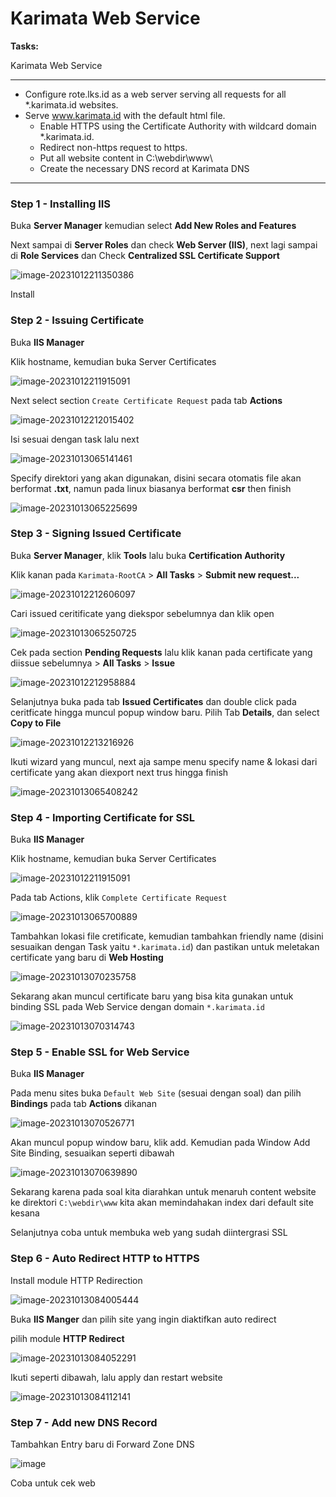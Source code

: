 # Karimata Web Service

**Tasks:**

Karimata Web Service

---

- Configure rote.lks.id as a web server serving all requests for all *.karimata.id websites.
- Serve www.karimata.id with the default html file.
  - Enable HTTPS using the Certificate Authority with wildcard domain *.karimata.id.
  - Redirect non-https request to https.
  - Put all website content in C:\webdir\www\
  - Create the necessary DNS record at Karimata DNS

---

### Step 1 - Installing IIS

Buka **Server Manager** kemudian select **Add New Roles and Features**

Next sampai di **Server Roles** dan check **Web Server (IIS)**, next lagi sampai di **Role Services** dan Check **Centralized SSL Certificate Support**

![image-20231012211350386](https://github.com/diotriandika/learn-networking/assets/109568349/81566cd7-2e1e-4cd3-9978-5f4818f1e3ec)


Install

### Step 2 - Issuing Certificate

Buka **IIS Manager**

Klik hostname, kemudian buka Server Certificates

![image-20231012211915091](https://github.com/diotriandika/learn-networking/assets/109568349/9b88d08c-c766-46eb-82ea-5515d6008f16)


Next select section `Create Certificate Request` pada tab **Actions**

![image-20231012212015402](https://github.com/diotriandika/learn-networking/assets/109568349/b880c684-9ef5-4763-8cef-db126b595949)


Isi sesuai dengan task lalu next

![image-20231013065141461](https://github.com/diotriandika/learn-networking/assets/109568349/40734410-0405-4757-9af8-ea6b6c03df25)


Specify direktori yang akan digunakan, disini secara otomatis file akan berformat **.txt**, namun pada linux biasanya berformat **csr** then finish

![image-20231013065225699](https://github.com/diotriandika/learn-networking/assets/109568349/a5262a42-c269-4c42-817c-eacce8432098)


### Step 3 - Signing Issued Certificate

Buka **Server Manager**, klik **Tools** lalu buka **Certification Authority**

Klik kanan pada `Karimata-RootCA` > **All Tasks** > **Submit new request...**

![image-20231012212606097](https://github.com/diotriandika/learn-networking/assets/109568349/7e266488-184e-4235-b84e-9c9e8222136b)


Cari issued ceritificate yang diekspor sebelumnya dan klik open

![image-20231013065250725](https://github.com/diotriandika/learn-networking/assets/109568349/495a3824-51ff-4af4-bc1a-31709329756f)


Cek pada section **Pending Requests** lalu klik kanan pada certificate yang diissue sebelumnya > **All Tasks** > **Issue**

![image-20231012212958884](https://github.com/diotriandika/learn-networking/assets/109568349/5245aeac-2f99-4368-942d-1ca728655afb)


Selanjutnya buka pada tab **Issued Certificates** dan double click pada ceritficate hingga muncul popup window baru. Pilih Tab **Details**, dan select **Copy to File**

![image-20231012213216926](https://github.com/diotriandika/learn-networking/assets/109568349/8ed05c6c-8724-41a8-b50c-bd56c4bd7130)


Ikuti wizard yang muncul, next aja sampe menu specify name & lokasi dari certificate yang akan diexport next trus hingga finish

![image-20231013065408242](https://github.com/diotriandika/learn-networking/assets/109568349/efdcc7b9-ee70-42a4-925b-613497d8dd09)


### Step 4 - Importing Certificate for SSL 

Buka **IIS Manager** 

Klik hostname, kemudian buka Server Certificates

![image-20231012211915091](https://github.com/diotriandika/learn-networking/assets/109568349/86e90e80-13de-4cb4-96d3-7e86d0ae027d)


Pada tab Actions, klik `Complete Certificate Request`

![image-20231013065700889](https://github.com/diotriandika/learn-networking/assets/109568349/c5401a71-4033-44cf-9657-8a955e051024)


Tambahkan lokasi file cretificate, kemudian tambahkan friendly name (disini sesuaikan dengan Task yaitu `*.karimata.id`) dan pastikan untuk meletakan certificate yang baru di **Web Hosting**

![image-20231013070235758](https://github.com/diotriandika/learn-networking/assets/109568349/711468e7-4b85-4bd4-87ba-0c76a7ec306f)


Sekarang akan muncul certificate baru yang bisa kita gunakan untuk binding SSL pada Web Service dengan domain `*.karimata.id`

![image-20231013070314743](https://github.com/diotriandika/learn-networking/assets/109568349/884e6915-7818-46de-b4ef-a2c35b603765)


### Step 5 - Enable SSL for Web Service

Buka **IIS Manager**

Pada menu sites buka `Default Web Site` (sesuai dengan soal) dan pilih **Bindings** pada tab **Actions** dikanan

![image-20231013070526771](https://github.com/diotriandika/learn-networking/assets/109568349/a28ab8d4-f015-4943-98e7-f720fcebd5cb)


Akan muncul popup window baru, klik add. Kemudian pada Window Add Site Binding, sesuaikan seperti dibawah

![image-20231013070639890](https://github.com/diotriandika/learn-networking/assets/109568349/9bd22d5b-a45c-4f7b-bfb6-1e576d3da283)


Sekarang karena pada soal kita diarahkan untuk menaruh content website ke direktori `C:\webdir\www` kita akan memindahakan index dari default site kesana

Selanjutnya coba untuk membuka web yang sudah diintergrasi SSL

### Step 6 - Auto Redirect HTTP to HTTPS

Install module HTTP Redirection 

![image-20231013084005444](https://github.com/diotriandika/learn-networking/assets/109568349/244e17d2-216a-4017-b40c-07deda1f33ee)


Buka **IIS Manger** dan pilih site yang ingin diaktifkan auto redirect

pilih module **HTTP Redirect**

![image-20231013084052291](https://github.com/diotriandika/learn-networking/assets/109568349/a69afaa0-0392-47e9-852c-d3b7c61dd5cb)


Ikuti seperti dibawah, lalu apply dan restart website

![image-20231013084112141](https://github.com/diotriandika/learn-networking/assets/109568349/052838f1-6d67-4e2a-8c3b-9046270b0a42)

### Step 7 - Add new DNS Record
Tambahkan Entry baru di Forward Zone DNS

![image](https://github.com/diotriandika/learn-networking/assets/109568349/7c9b19ab-0a46-4ae5-8795-dd5f7d2f6ece)

Coba untuk cek web
